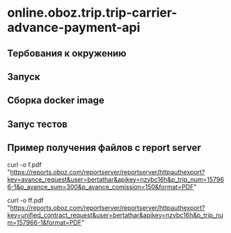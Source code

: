 # online.oboz.trip.trip-carrier-advance-payment-api 

## Тербования к окружению

## Запуск

## Сборка docker image

## Запус тестов

## Пример получения файлов с report server
curl -o f.pdf "https://reports.oboz.com/reportserver/reportserver/httpauthexport?key=avance_request&user=bertathar&apikey=nzybc16h&p_trip_num=157966-1&p_avance_sum=300&p_avance_comission=150&format=PDF"

curl -o ff.pdf "https://reports.oboz.com/reportserver/reportserver/httpauthexport?key=unified_contract_request&user=bertathar&apikey=nzybc16h&p_trip_num=157966-1&format=PDF"
